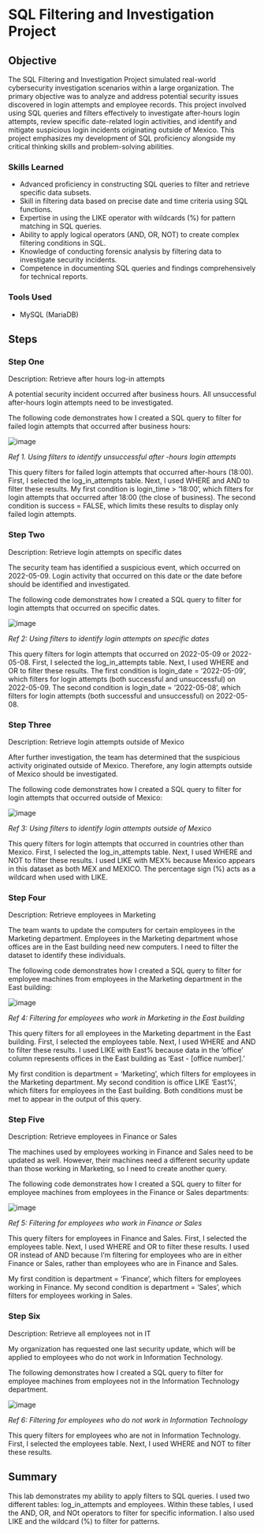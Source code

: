 # SQL Filtering and Investigation Project

## Objective

The SQL Filtering and Investigation Project simulated real-world cybersecurity investigation scenarios within a large organization. The primary objective was to analyze and address potential security issues discovered in login attempts and employee records. This project involved using SQL queries and filters effectively to investigate after-hours login attempts, review specific date-related login activities, and identify and mitigate suspicious login incidents originating outside of Mexico. This project emphasizes my development of SQL proficiency alongside my critical thinking skills and problem-solving abilities.

### Skills Learned

- Advanced proficiency in constructing SQL queries to filter and retrieve specific data subsets.
- Skill in filtering data based on precise date and time criteria using SQL functions.
- Expertise in using the LIKE operator with wildcards (%) for pattern matching in SQL queries.
- Ability to apply logical operators (AND, OR, NOT) to create complex filtering conditions in SQL.
- Knowledge of conducting forensic analysis by filtering data to investigate security incidents.
- Competence in documenting SQL queries and findings comprehensively for technical reports.

### Tools Used

- MySQL (MariaDB)

## Steps

### Step One 

Description: Retrieve after hours log-in attempts

A potential security incident occurred after business hours. All unsuccessful after-hours login attempts need to be investigated.

The following code demonstrates how I created a SQL query to filter for failed login attempts that occurred after business hours:

![image](https://github.com/aehumphrey/SQL-Filtering-Investigation-Project/assets/33531835/ccf1669e-a2b7-45bd-98e9-a081ed633e4c)

*Ref 1. Using filters to identify unsuccessful after -hours login attempts*

This query filters for failed login attempts that occurred after-hours (18:00). First, I selected the log_in_attempts table. Next, I used WHERE and AND to filter these results. My first condition is login_time > ‘18:00’, which filters for login attempts that occurred after 18:00 (the close of business). The second condition is success = FALSE, which limits these results to display only failed login attempts. 

### Step Two

Description: Retrieve login attempts on specific dates

The security team has identified a suspicious event, which occurred on 2022-05-09. Login activity that occurred on this date or the date before should be identified and investigated.

The following code demonstrates how I created a SQL query to filter for login attempts that occurred on specific dates.

![image](https://github.com/aehumphrey/SQL-Filtering-Investigation-Project/assets/33531835/97db165a-677b-4303-852a-bc223cac2adc)

*Ref 2: Using filters to identify login attempts on specific dates*

This query filters for login attempts that occurred on 2022-05-09 or 2022-05-08. First, I selected the log_in_attempts table. Next, I used WHERE and OR to filter these results. The first condition is login_date = ‘2022-05-09’, which filters for login attempts (both successful and unsuccessful) on 2022-05-09. The second condition is login_date = ‘2022-05-08’, which filters for login attempts (both successful and unsuccessful) on 2022-05-08. 

### Step Three

Description: Retrieve login attempts outside of Mexico

After further investigation, the team has determined that the suspicious activity originated outside of Mexico. Therefore, any login attempts outside of Mexico should be investigated.

The following code demonstrates how I created a SQL query to filter for login attempts that occurred outside of Mexico:

![image](https://github.com/aehumphrey/SQL-Filtering-Investigation-Project/assets/33531835/50e83c57-d32e-4f63-9c56-620737722636)

*Ref 3: Using filters to identify login attempts outside of Mexico*

This query filters for login attempts that occurred in countries other than Mexico.  First, I selected the log_in_attempts table. Next, I used WHERE and NOT to filter these results. I used LIKE with MEX% because Mexico appears in this dataset as both MEX and MEXICO. The percentage sign (%) acts as a wildcard when used with LIKE.


### Step Four

Description: Retrieve employees in Marketing

The team wants to update the computers for certain employees in the Marketing department. Employees in the Marketing department whose offices are in the East building need new computers. I need to filter the dataset to identify these individuals.

The following code demonstrates how I created a SQL query to filter for employee machines from employees in the Marketing department in the East building:

![image](https://github.com/aehumphrey/SQL-Filtering-Investigation-Project/assets/33531835/7c391555-6998-433c-9193-9a4d5b2b5430)

*Ref 4: Filtering for employees who work in Marketing in the East building*

This query filters for all employees in the Marketing department in the East building. First, I selected the employees table. Next, I used WHERE and AND to filter these results. I used LIKE with East% because data in the ‘office’ column represents offices in the East building as ‘East - [office number].’

My first condition is department = ‘Marketing’, which filters for employees in the Marketing department. My second condition is office LIKE ‘East%’, which filters for employees in the East building. Both conditions must be met to appear in the output of this query.


### Step Five

Description: Retrieve employees in Finance or Sales

The machines used by employees working in Finance and Sales need to be updated as well. However, their machines need a different security update than those working in Marketing, so I need to create another query.

The following code demonstrates how I created a SQL query to filter for employee machines from employees in the Finance or Sales departments:

![image](https://github.com/aehumphrey/SQL-Filtering-Investigation-Project/assets/33531835/e76f46e3-523a-4e52-9165-f440b11c6826)

*Ref 5: Filtering for employees who work in Finance or Sales*

This query filters for employees in Finance and Sales. First, I selected the employees table. Next, I used WHERE and OR to filter these results. I used OR instead of AND because I’m filtering for employees who are in either Finance or Sales, rather than employees who are in Finance and Sales.

My first condition is department = ‘Finance’, which filters for employees working in Finance. My second condition is department = ‘Sales’, which filters for employees working in Sales.

### Step Six

Description: Retrieve all employees not in IT

My organization has requested one last security update, which will be applied to employees who do not work in Information Technology.

The following demonstrates how I created a SQL query to filter for employee machines from employees not in the  Information Technology department.

![image](https://github.com/aehumphrey/SQL-Filtering-Investigation-Project/assets/33531835/2f71cf9f-ca13-40d4-9d22-373ba0d4a533)

*Ref 6: Filtering for employees who do not work in Information Technology*

This query filters for employees who are not in Information Technology.  First, I selected the employees table. Next, I used WHERE and NOT to filter these results. 

## Summary

This lab demonstrates my ability to apply filters to SQL queries. I used two different tables: log_in_attempts and employees. Within these tables, I used the AND, OR, and NOt operators to filter for specific information. I also used LIKE and the wildcard (%) to filter for patterns.












